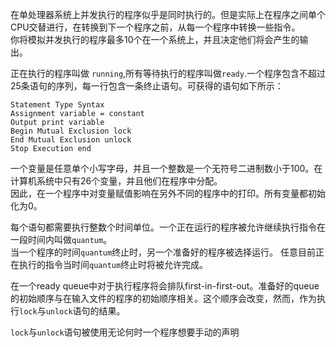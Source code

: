 在单处理器系统上并发执行的程序似乎是同时执行的。但是实际上在程序之间单个CPU交替进行，在转换到下一个程序之前，从每一个程序中转换一些指令。<br>
你将模拟并发执行的程序最多10个在一个系统上，并且决定他们将会产生的输出。<br>

正在执行的程序叫做 ```running```,所有等待执行的程序叫做```ready```.一个程序包含不超过25条语句的序列，每一行包含一条终止语句。可获得的语句如下所示：

```
Statement Type Syntax
Assignment variable = constant
Output print variable
Begin Mutual Exclusion lock
End Mutual Exclusion unlock
Stop Execution end

```
一个变量是任意单个小写字母，并且一个整数是一个无符号二进制数小于100。在计算机系统中只有26个变量，并且他们在程序中分配。<br>
因此，在一个程序中对变量赋值影响在另外不同的程序中的打印。所有变量都初始化为0。<br>

每个语句都需要执行整数个时间单位。一个正在运行的程序被允许继续执行指令在一段时间内叫做```quantum```。<br>
当一个程序的时间```quantum```终止时，另一个准备好的程序被选择运行。
任意目前正在执行的指令当时间```quantum```终止时将被允许完成。<br>
   
   
在一个ready queue中对于执行程序将会排队first-in-first-out。准备好的queue的初始顺序与在输入文件的程序的初始顺序相关。这个顺序会改变，然而，作为执行```lock```与```unlock```语句的结果。<br>

```lock```与```unlock```语句被使用无论何时一个程序想要手动的声明
